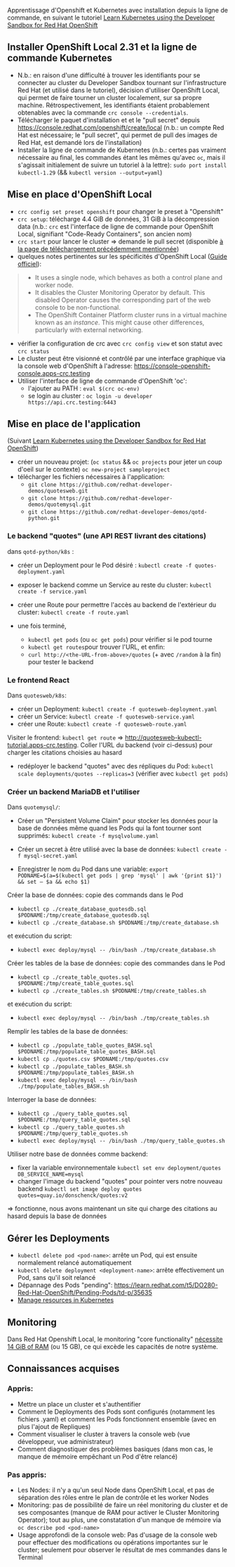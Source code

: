 Apprentissage d'Openshift et Kubernetes avec installation depuis la ligne de commande, en suivant le tutoriel [Learn Kubernetes using the Developer Sandbox for Red Hat OpenShift](https://developers.redhat.com/developer-sandbox/activities/learn-kubernetes-using-red-hat-developer-sandbox-openshift)
## Installer OpenShift Local 2.31 et la ligne de commande Kubernetes
- N.b.: en raison d'une difficulté à trouver les identifiants pour se connecter au cluster du Developer Sandbox tournant sur l'infrastructure Red Hat (et utilisé dans le tutoriel), décision d'utiliser OpenShift Local, qui permet de faire tourner un cluster localement, sur sa propre machine. Rétrospectivement, les identifiants étaient probablement obtenables avec la commande `crc console --credentials`.
- Télécharger le paquet d'installation et et le "pull secret" depuis https://console.redhat.com/openshift/create/local (n.b.: un compte Red Hat est nécessaire; le "pull secret", qui permet de pull des images de Red Hat, est demandé lors de l'installation)
-  Installer la ligne de commande de Kubernetes (n.b.: certes pas vraiment nécessaire au final, les commandes étant les mêmes qu'avec `oc`, mais il s'agissait initialement de suivre un tutoriel à la lettre): `sudo port install kubectl-1.29` (&& `kubectl version --output=yaml`)

## Mise en place d'OpenShift Local
- `crc config set preset openshift` pour changer le preset à "Openshift"
- `crc setup`: télécharge 4.4 GiB de données, 31 GiB à la décompression data (n.b.: `crc` est l'interface de ligne de commande pour OpenShift Local, signifiant "Code-Ready Containers", son ancien nom)
- `crc start` pour lancer le cluster => demande le pull secret (disponible [à la page de téléchargement précédemment mentionnée](https://console.redhat.com/openshift/create/local))
- quelques notes pertinentes sur les spécificités d'OpenShift Local ([Guide officiel](https://access.redhat.com/documentation/en-us/red_hat_openshift_local/2.16/html-single/getting_started_guide/index#differences-from-production-openshift-install_gsg)):
>- It uses a single node, which behaves as both a control plane and worker node.
>- It disables the Cluster Monitoring Operator by default. This disabled Operator causes the corresponding part of the web console to be non-functional.
>- The OpenShift Container Platform cluster runs in a virtual machine known as an _instance_. This might cause other differences, particularly with external networking.
- vérifier la configuration de crc avec `crc config view` et son statut avec `crc status`
- Le cluster peut être visionné et contrôlé par une interface graphique via la console web d'OpenShift à l'adresse: https://console-openshift-console.apps-crc.testing
- Utiliser l'interface de ligne de commande d'OpenShift 'oc':
	- l'ajouter au PATH : `eval $(crc oc-env)`
	- se login au cluster : `oc login -u developer https://api.crc.testing:6443`

## Mise en place de l'application
(Suivant [Learn Kubernetes using the Developer Sandbox for Red Hat OpenShift](https://developers.redhat.com/developer-sandbox/activities/learn-kubernetes-using-red-hat-developer-sandbox-openshift))
- créer un nouveau projet: (`oc status` && `oc projects` pour jeter un coup d'oeil sur le contexte) `oc new-project sampleproject`
- télécharger les fichiers nécessaires à l'application:
	- `git clone https://github.com/redhat-developer-demos/quotesweb.git`
	- `git clone https://github.com/redhat-developer-demos/quotemysql.git`
	- `git clone https://github.com/redhat-developer-demos/qotd-python.git`
### Le backend "quotes" (une API REST livrant des citations)
dans `qotd-python/k8s` :
- créer un Deployment pour le Pod désiré : `kubectl create -f quotes-deployment.yaml`
- exposer le backend comme un Service au reste du cluster: `kubectl create -f service.yaml`
- créer une Route pour permettre l'accès au backend de l'extérieur du cluster: `kubectl create -f route.yaml`

- une fois terminé, 
	- `kubectl get pods` (ou `oc get pods`) pour vérifier si le pod tourne
	- `kubectl get routes`pour trouver l'URL, et enfin:
	- `curl http://<the-URL-from-above>/quotes` (+ avec `/random` à la fin) pour tester le backend
### Le frontend React 
Dans `quotesweb/k8s`:
- créer un Deployment: `kubectl create -f quotesweb-deployment.yaml`
- créer un Service: `kubectl create -f quotesweb-service.yaml`
- créer une Route: `kubectl create -f quotesweb-route.yaml`

Visiter le frontend: `kubectl get route` => http://quotesweb-kubectl-tutorial.apps-crc.testing. Coller l'URL du backend (voir ci-dessus) pour charger les citations choisies au hasard

- redéployer le backend "quotes" avec des répliques du Pod: `kubectl scale deployments/quotes --replicas=3` (vérifier avec `kubectl get pods`)
### Créer un backend MariaDB et l'utiliser
Dans `quotemysql/`:
- Créer un "Persistent Volume Claim" pour stocker les données pour la base de données même quand les Pods qui la font tourner sont supprimés: `kubectl create -f mysqlvolume.yaml`

- Créer un secret à être utilisé avec la base de données: `kubectl create -f mysql-secret.yaml`

- Enregistrer le nom du Pod dans une variable: `export PODNAME=$(a=$(kubectl get pods | grep 'mysql' | awk '{print $1}') && set – $a && echo $1)`

Créer la base de données: copie des commands dans le Pod
- `kubectl cp ./create_database_quotesdb.sql $PODNAME:/tmp/create_database_quotesdb.sql`
- `kubectl cp ./create_database.sh $PODNAME:/tmp/create_database.sh`

et exécution du script:
- `kubectl exec deploy/mysql -- /bin/bash ./tmp/create_database.sh`

Créer les tables de la base de données: copie des commandes dans le Pod
- `kubectl cp ./create_table_quotes.sql $PODNAME:/tmp/create_table_quotes.sql`
- `kubectl cp ./create_tables.sh $PODNAME:/tmp/create_tables.sh`

et exécution du script:
- `kubectl exec deploy/mysql -- /bin/bash ./tmp/create_tables.sh`

Remplir les tables de la base de données:
- `kubectl cp ./populate_table_quotes_BASH.sql $PODNAME:/tmp/populate_table_quotes_BASH.sql`
- `kubectl cp ./quotes.csv $PODNAME:/tmp/quotes.csv`
- `kubectl cp ./populate_tables_BASH.sh $PODNAME:/tmp/populate_tables_BASH.sh`
- `kubectl exec deploy/mysql -- /bin/bash ./tmp/populate_tables_BASH.sh`

Interroger la base de données:
- `kubectl cp ./query_table_quotes.sql $PODNAME:/tmp/query_table_quotes.sql`
- `kubectl cp ./query_table_quotes.sh $PODNAME:/tmp/query_table_quotes.sh`
- `kubectl exec deploy/mysql -- /bin/bash ./tmp/query_table_quotes.sh`

Utiliser notre base de données comme backend: 
- fixer la variable environnementale `kubectl set env deployment/quotes DB_SERVICE_NAME=mysql`
- changer l'image du backend "quotes" pour pointer vers notre nouveau backend `kubectl set image deploy quotes quotes=quay.io/donschenck/quotes:v2`

=> fonctionne, nous avons maintenant un site qui charge des citations au hasard depuis la base de données
## Gérer les Deployments
- `kubectl delete pod <pod-name>`: arrête un Pod, qui est ensuite normalement relancé automatiquement
- `kubectl delete deployment <deployment-name>`: arrête effectivement un Pod, sans qu'il soit relancé
- Dépannage des Pods "pending": https://learn.redhat.com/t5/DO280-Red-Hat-OpenShift/Pending-Pods/td-p/35635
- [Manage resources in Kubernetes](https://kubernetes.io/docs/concepts/configuration/manage-resources-containers/)

## Monitoring
Dans Red Hat Openshift Local, le monitoring "core functionality" [nécessite 14 GiB of RAM](https://access.redhat.com/documentation/th-th/red_hat_openshift_local/2.5/html-single/getting_started_guide/index#starting-monitoring_gsg) (ou 15 GB), ce qui excède les capacités de notre système.

## Connaissances acquises
### Appris:
- Mettre un place un cluster et s'authentifier
- Comment le Deployments des Pods sont configurés (notamment les fichiers .yaml) et comment les Pods fonctionnent ensemble (avec en plus l'ajout de Repliques)
- Comment visualiser le cluster à travers la console web (vue développeur, vue administrateur)
- Comment diagnostiquer des problèmes basiques (dans mon cas, le manque de mémoire empêchant un Pod d'être relancé)

### Pas appris:
- Les Nodes: il n'y a qu'un seul Node dans OpenShift Local, et pas de séparation des rôles entre le plan de contrôle et les worker Nodes
- Monitoring: pas de possibilité de faire un réel monitoring du cluster et de ses composantes (manque de RAM pour activer le Cluster Monitoring Operator); tout au plus, une constatation d'un manque de mémoire via `oc describe pod <pod-name>`
- Usage approfondi de la console web: Pas d'usage de la console web pour effectuer des modifications ou opérations importantes sur le cluster; seulement pour observer le résultat de mes commandes dans le Terminal
